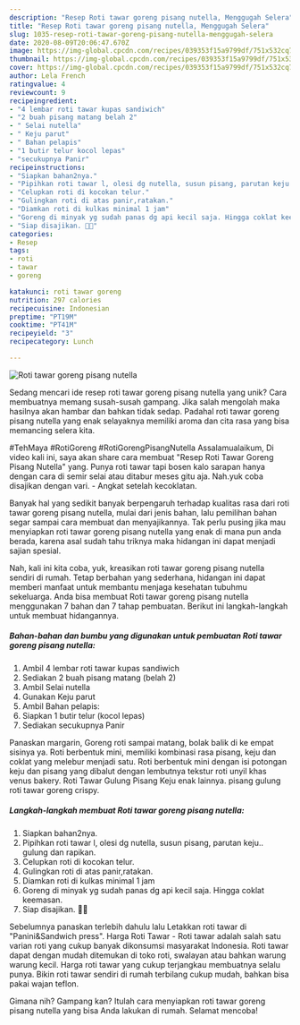 ```yaml
---
description: "Resep Roti tawar goreng pisang nutella, Menggugah Selera"
title: "Resep Roti tawar goreng pisang nutella, Menggugah Selera"
slug: 1035-resep-roti-tawar-goreng-pisang-nutella-menggugah-selera
date: 2020-08-09T20:06:47.670Z
image: https://img-global.cpcdn.com/recipes/039353f15a9799df/751x532cq70/roti-tawar-goreng-pisang-nutella-foto-resep-utama.jpg
thumbnail: https://img-global.cpcdn.com/recipes/039353f15a9799df/751x532cq70/roti-tawar-goreng-pisang-nutella-foto-resep-utama.jpg
cover: https://img-global.cpcdn.com/recipes/039353f15a9799df/751x532cq70/roti-tawar-goreng-pisang-nutella-foto-resep-utama.jpg
author: Lela French
ratingvalue: 4
reviewcount: 9
recipeingredient:
- "4 lembar roti tawar kupas sandiwich"
- "2 buah pisang matang belah 2"
- " Selai nutella"
- " Keju parut"
- " Bahan pelapis"
- "1 butir telur kocol lepas"
- "secukupnya Panir"
recipeinstructions:
- "Siapkan bahan2nya."
- "Pipihkan roti tawar l, olesi dg nutella, susun pisang, parutan keju.. gulung dan rapikan."
- "Celupkan roti di kocokan telur."
- "Gulingkan roti di atas panir,ratakan."
- "Diamkan roti di kulkas minimal 1 jam"
- "Goreng di minyak yg sudah panas dg api kecil saja. Hingga coklat keemasan."
- "Siap disajikan. 🤤😋"
categories:
- Resep
tags:
- roti
- tawar
- goreng

katakunci: roti tawar goreng 
nutrition: 297 calories
recipecuisine: Indonesian
preptime: "PT19M"
cooktime: "PT41M"
recipeyield: "3"
recipecategory: Lunch

---
```



![Roti tawar goreng pisang nutella](https://img-global.cpcdn.com/recipes/039353f15a9799df/751x532cq70/roti-tawar-goreng-pisang-nutella-foto-resep-utama.jpg)

Sedang mencari ide resep roti tawar goreng pisang nutella yang unik? Cara membuatnya memang susah-susah gampang. Jika salah mengolah maka hasilnya akan hambar dan bahkan tidak sedap. Padahal roti tawar goreng pisang nutella yang enak selayaknya memiliki aroma dan cita rasa yang bisa memancing selera kita.

#TehMaya #RotiGoreng #RotiGorengPisangNutella Assalamualaikum, Di video kali ini, saya akan share cara membuat &#34;Resep Roti Tawar Goreng Pisang Nutella&#34; yang. Punya roti tawar tapi bosen kalo sarapan hanya dengan cara di semir selai atau ditabur meses gitu aja. Nah.yuk coba disajikan dengan vari. - Angkat setelah kecoklatan.

Banyak hal yang sedikit banyak berpengaruh terhadap kualitas rasa dari roti tawar goreng pisang nutella, mulai dari jenis bahan, lalu pemilihan bahan segar sampai cara membuat dan menyajikannya. Tak perlu pusing jika mau menyiapkan roti tawar goreng pisang nutella yang enak di mana pun anda berada, karena asal sudah tahu triknya maka hidangan ini dapat menjadi sajian spesial.


Nah, kali ini kita coba, yuk, kreasikan roti tawar goreng pisang nutella sendiri di rumah. Tetap berbahan yang sederhana, hidangan ini dapat memberi manfaat untuk membantu menjaga kesehatan tubuhmu sekeluarga. Anda bisa membuat Roti tawar goreng pisang nutella menggunakan 7 bahan dan 7 tahap pembuatan. Berikut ini langkah-langkah untuk membuat hidangannya.

<!--inarticleads1-->

##### Bahan-bahan dan bumbu yang digunakan untuk pembuatan Roti tawar goreng pisang nutella:

1. Ambil 4 lembar roti tawar kupas sandiwich
1. Sediakan 2 buah pisang matang (belah 2)
1. Ambil  Selai nutella
1. Gunakan  Keju parut
1. Ambil  Bahan pelapis:
1. Siapkan 1 butir telur (kocol lepas)
1. Sediakan secukupnya Panir


Panaskan margarin, Goreng roti sampai matang, bolak balik di ke empat sisinya ya. Roti berbentuk mini, memiliki kombinasi rasa pisang, keju dan coklat yang melebur menjadi satu. Roti berbentuk mini dengan isi potongan keju dan pisang yang dibalut dengan lembutnya tekstur roti unyil khas venus bakery. Roti Tawar Gulung Pisang Keju enak lainnya. pisang gulung roti tawar goreng crispy. 

<!--inarticleads2-->

##### Langkah-langkah membuat Roti tawar goreng pisang nutella:

1. Siapkan bahan2nya.
1. Pipihkan roti tawar l, olesi dg nutella, susun pisang, parutan keju.. gulung dan rapikan.
1. Celupkan roti di kocokan telur.
1. Gulingkan roti di atas panir,ratakan.
1. Diamkan roti di kulkas minimal 1 jam
1. Goreng di minyak yg sudah panas dg api kecil saja. Hingga coklat keemasan.
1. Siap disajikan. 🤤😋


Sebelumnya panaskan terlebih dahulu lalu Letakkan roti tawar di &#34;Panini&amp;Sandwich press&#34;. Harga Roti Tawar - Roti tawar adalah salah satu varian roti yang cukup banyak dikonsumsi masyarakat Indonesia. Roti tawar dapat dengan mudah ditemukan di toko roti, swalayan atau bahkan warung warung kecil. Harga roti tawar yang cukup terjangkau membuatnya selalu punya. Bikin roti tawar sendiri di rumah terbilang cukup mudah, bahkan bisa pakai wajan teflon. 

Gimana nih? Gampang kan? Itulah cara menyiapkan roti tawar goreng pisang nutella yang bisa Anda lakukan di rumah. Selamat mencoba!
